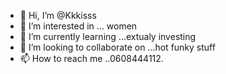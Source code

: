 - 👋 Hi, I’m @Kkkisss
- 👀 I’m interested in ... women
- 🌱 I’m currently learning ...extualy investing
- 💞️ I’m looking to collaborate on ...hot funky stuff
- 📫 How to reach me ..0608444112.

<!---
Kkkisss/Kkkisss is a ✨ special ✨ repository because its `README.md` (this file) appears on your GitHub profile.
You can click the Preview link to take a look at your changes.
--->
